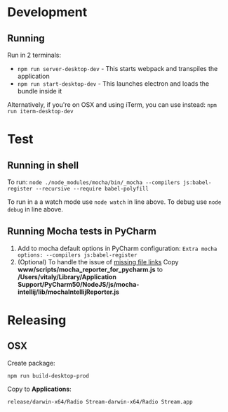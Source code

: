 Development
=======

Running
-----------

Run in 2 terminals:
* `npm run server-desktop-dev` - This starts webpack and transpiles the application
* `npm run start-desktop-dev` - This launches electron and loads the bundle inside it

Alternatively, if you're on OSX and using iTerm, you can use instead: `npm run iterm-desktop-dev`

Test
====

Running in shell
----------------
To run: `node ./node_modules/mocha/bin/_mocha --compilers js:babel-register --recursive --require babel-polyfill`

To run in a a watch mode use `node watch` in line above.
To debug use `node debug` in line above.


Running Mocha tests in PyCharm
------------------------------

1. Add to mocha default options in PyCharm configuration: `Extra mocha options: --compilers js:babel-register`
1. (Optional) To handle the issue of [missing file links](https://intellij-support.jetbrains.com/hc/en-us/community/posts/203331070-File-name-isn-t-clickable-in-Mocha-output)
   Copy **www/scripts/mocha_reporter_for_pycharm.js** to **/Users/vitaly/Library/Application Support/PyCharm50/NodeJS/js/mocha-intellij/lib/mochaIntellijReporter.js**

Releasing
==========

OSX
----

Create package: 

`npm run build-desktop-prod`

Copy to **Applications**:

`release/darwin-x64/Radio Stream-darwin-x64/Radio Stream.app`